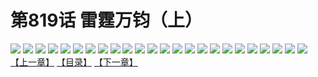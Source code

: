 # 第819话 雷霆万钧（上）
![](https://mhpic.xiaomingtaiji.net/comic/D/斗破苍穹/第819话F1_262512/1.jpg-zymk.middle.webp)
![](https://mhpic.xiaomingtaiji.net/comic/D/斗破苍穹/第819话F1_262512/2.jpg-zymk.middle.webp)
![](https://mhpic.xiaomingtaiji.net/comic/D/斗破苍穹/第819话F1_262512/3.jpg-zymk.middle.webp)
![](https://mhpic.xiaomingtaiji.net/comic/D/斗破苍穹/第819话F1_262512/4.jpg-zymk.middle.webp)
![](https://mhpic.xiaomingtaiji.net/comic/D/斗破苍穹/第819话F1_262512/5.jpg-zymk.middle.webp)
![](https://mhpic.xiaomingtaiji.net/comic/D/斗破苍穹/第819话F1_262512/6.jpg-zymk.middle.webp)
![](https://mhpic.xiaomingtaiji.net/comic/D/斗破苍穹/第819话F1_262512/7.jpg-zymk.middle.webp)
![](https://mhpic.xiaomingtaiji.net/comic/D/斗破苍穹/第819话F1_262512/8.jpg-zymk.middle.webp)
![](https://mhpic.xiaomingtaiji.net/comic/D/斗破苍穹/第819话F1_262512/9.jpg-zymk.middle.webp)
![](https://mhpic.xiaomingtaiji.net/comic/D/斗破苍穹/第819话F1_262512/10.jpg-zymk.middle.webp)
![](https://mhpic.xiaomingtaiji.net/comic/D/斗破苍穹/第819话F1_262512/11.jpg-zymk.middle.webp)
![](https://mhpic.xiaomingtaiji.net/comic/D/斗破苍穹/第819话F1_262512/12.jpg-zymk.middle.webp)
![](https://mhpic.xiaomingtaiji.net/comic/D/斗破苍穹/第819话F1_262512/13.jpg-zymk.middle.webp)
![](https://mhpic.xiaomingtaiji.net/comic/D/斗破苍穹/第819话F1_262512/14.jpg-zymk.middle.webp)
![](https://mhpic.xiaomingtaiji.net/comic/D/斗破苍穹/第819话F1_262512/15.jpg-zymk.middle.webp)
![](https://mhpic.xiaomingtaiji.net/comic/D/斗破苍穹/第819话F1_262512/16.jpg-zymk.middle.webp)
![](https://mhpic.xiaomingtaiji.net/comic/D/斗破苍穹/第819话F1_262512/17.jpg-zymk.middle.webp)
![](https://mhpic.xiaomingtaiji.net/comic/D/斗破苍穹/第819话F1_262512/18.jpg-zymk.middle.webp)
![](https://mhpic.xiaomingtaiji.net/comic/D/斗破苍穹/第819话F1_262512/19.jpg-zymk.middle.webp)
![](https://mhpic.xiaomingtaiji.net/comic/D/斗破苍穹/第819话F1_262512/20.jpg-zymk.middle.webp)
![](https://mhpic.xiaomingtaiji.net/comic/D/斗破苍穹/第819话F1_262512/21.jpg-zymk.middle.webp)
![](https://mhpic.xiaomingtaiji.net/comic/D/斗破苍穹/第819话F1_262512/22.jpg-zymk.middle.webp)
![](https://mhpic.xiaomingtaiji.net/comic/D/斗破苍穹/第819话F1_262512/23.jpg-zymk.middle.webp)
![](https://mhpic.xiaomingtaiji.net/comic/D/斗破苍穹/第819话F1_262512/24.jpg-zymk.middle.webp)
[【上一章】](./822.md)
[【目录】](./README.md)
[【下一章】](./824.md)
